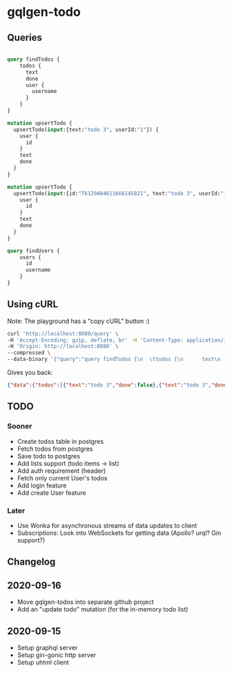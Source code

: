 # gqlgen-todo

## Queries

```graphql

query findTodos {
  	todos {
      text
      done
      user {
        username
      }
    }
}

mutation upsertTodo {
  upsertTodo(input:{text:"todo 3", userId:"1"}) {
    user {
      id
    }
    text
    done
  }
}

mutation upsertTodo {
  upsertTodo(input:{id:"T6129484611666145821", text:"todo 3", userId:"1", done: true}) {
    user {
      id
    }
    text
    done
  }
}

query findUsers {
  	users {
      id
      username
    }
}

```

## Using cURL

Note: The playground has a "copy cURL" button :)

```bash
curl 'http://localhost:8080/query' \
-H 'Accept-Encoding: gzip, deflate, br' -H 'Content-Type: application/json' -H 'Accept: application/json' -H 'Connection: keep-alive' -H 'DNT: 1' \
-H 'Origin: http://localhost:8080' \
--compressed \
--data-binary '{"query":"query findTodos {\n  \ttodos {\n      text\n      done\n    }\n}"}' 
```

Gives you back:

```json
{"data":{"todos":[{"text":"todo 3","done":false},{"text":"todo 3","done":false},{"text":"todo 4","done":false}]}}
```

## TODO

### Sooner

* Create todos table in postgres
* Fetch todos from postgres
* Save todo to postgres
* Add lists support (todo items -> list)
* Add auth requirement (header)
* Fetch only current User's todos
* Add login feature
* Add create User feature

### Later

* Use Wonka for asynchronous streams of data updates to client
* Subscriptions: Look into WebSockets for getting data (Apollo? urql? Gin support?)

## Changelog

## 2020-09-16

* Move gqlgen-todos into separate github project
* Add an "update todo" mutation (for the in-memory todo list)

## 2020-09-15

* Setup graphql server
* Setup gin-gonic http server
* Setup uhtml client
